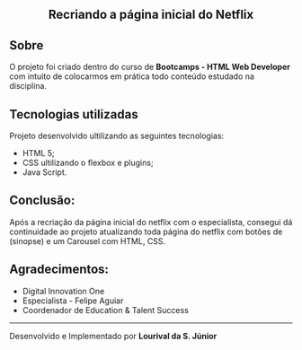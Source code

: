 <h2 align="center">Recriando a página inicial do Netflix</h2>

## Sobre

O projeto foi criado dentro do curso de **Bootcamps - HTML Web Developer** com intuito de colocarmos em prática todo conteúdo estudado na disciplina.

## Tecnologias utilizadas

Projeto desenvolvido ultilizando as seguintes tecnologias:

- HTML 5;
- CSS ultilizando o flexbox e plugins;
- Java Script.

## Conclusão:

Após a recriação da página inicial do netflix com o especialista, consegui dá continuidade ao projeto atualizando toda página do netflix com botões de (sinopse) e um Carousel com HTML, CSS.

## Agradecimentos:

- Digital Innovation One
- Especialista - Felipe Aguiar
- Coordenador de Education & Talent Success

---

Desenvolvido e Implementado por **Lourival da S. Júnior**
